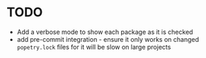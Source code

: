 # TODO

- Add a verbose mode to show each package as it is checked
- add pre-commit integration - ensure it only works on changed `popetry.lock`
  files for it will be slow on large projects
